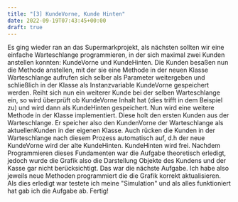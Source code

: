 ```yaml
---
title: "[3] KundeVorne, Kunde Hinten"
date: 2022-09-19T07:43:45+00:00
draft: true
---
```


Es ging wieder ran an das Supermarkprojekt, als nächsten sollten wir eine einfache Warteschlange programmieren, in der sich maximal zwei Kunden anstellen konnten: KundeVorne und KundeHinten. Die Kunden besaßen nun die Methode anstellen, mit der sie eine Methode in der neuen Klasse Warteschlange aufrufen sich selber als Parameter weitergeben und schließlich in der Klasse als Instanzvariable KundeVorne gespeichert werden. Reiht sich nun ein weiterer  Kunde bei der selben Warteschlange ein, so wird überprüft ob KundeVorne Inhalt hat (dies trifft in dem Beispiel zu) und wird dann als KundeHinten gespeichert. Nun wird eine weitere Methode in der Klasse implementiert. Diese holt den ersten Kunden aus der Warteschlange. Er speicher also den KundenVorne der Warteschlange als aktuellenKunden in der eigenen Klasse. Auch rücken die Kunden in der Warteschlange nach diesem Prozess automatisch auf, d.h der neue KundeVorne wird der alte KundeHinten. KundeHinten wird frei. Nachdem Programmieren dieses Fundamenten war die Aufgabe theoretisch erledigt, jedoch wurde die Grafik also die Darstellung Objekte des Kundens und der Kasse gar nicht berücksichtigt. Das war die nächste Aufgabe. Ich habe also jeweils neue Methoden programmiert die die Grafik korrekt aktualisieren. Als dies erledigt war testete ich meine "Simulation" und als alles funktioniert hat gab ich die Aufgabe ab. Fertig!

